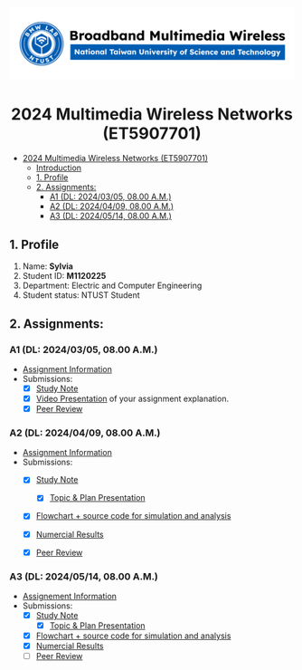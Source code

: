![](./assets/lab-logo.jpg)

# <center> 2024 Multimedia Wireless Networks (ET5907701) </center>

- [ 2024 Multimedia Wireless Networks (ET5907701) ](#-2024-multimedia-wireless-networks-et5907701-)
  - [Introduction](#introduction)
  - [1. Profile](#1-profile)
  - [2. Assignments:](#2-assignments)
    - [A1 (DL: 2024/03/05, 08.00 A.M.)](#a1-dl-20240305-0800-am)
    - [A2 (DL: 2024/04/09, 08.00 A.M.)](#a2-dl-20240409-0800-am)
    - [A3 (DL: 2024/05/14, 08.00 A.M.)](#a3-dl-20240514-0800-am)

## 1. Profile
1. Name: **Sylvia**
2. Student ID: **M1120225**
3. Department: Electric and Computer Engineering
4. Student status: NTUST Student

## 2. Assignments:

### A1 (DL: 2024/03/05, 08.00 A.M.)
- [Assignment Information](https://github.com/bmw-ece-ntust/multimedia-wireless-network?tab=readme-ov-file#a1-deadline-35-0800-am)
- Submissions:
  - [x] [Study Note](https://github.com/bmw-ece-ntust/multimedia-wireless-network/blob/2024-M11202255-Sylvia/Assignment%201.md)
  - [x] [Video Presentation](https://youtu.be/W-fyWY0yO_A) of your assignment explanation.
  - [x] [Peer Review](https://forms.gle/tPVAdfAc4hBiUtg88)

### A2 (DL: 2024/04/09, 08.00 A.M.)
- [Assignment Information](https://github.com/bmw-ece-ntust/multimedia-wireless-network?tab=readme-ov-file#a2-deadline-49-0800-am)
- Submissions:
  - [x] [Study Note](https://github.com/bmw-ece-ntust/multimedia-wireless-network/blob/2024-M11202255-Sylvia/A2.md)
    - [x] [Topic & Plan Presentation](https://docs.google.com/presentation/d/1RCTzQ3af-4FfhZPfLKkA72tasBx-sZa1RIefv6y5f8Y/edit?usp=sharing)  
  - [x] [Flowchart + source code for simulation and analysis](https://github.com/bmw-ece-ntust/multimedia-wireless-network/blob/2024-M11202255-Sylvia/simulation%20and%20analysis_A2.md)
  - [x] [Numercial Results](https://github.com/bmw-ece-ntust/multimedia-wireless-network/blob/2024-M11202255-Sylvia/simulation%20and%20analysis_A2.md#simulation-result-1)
  - [x] [Peer Review](https://docs.google.com/forms/d/1dGFjS3iqx4DK0kf3TOiFs5Vrtr877-T7s027_m6GGSg)
  

### A3 (DL: 2024/05/14, 08.00 A.M.)
- [Assignement Information](https://github.com/bmw-ece-ntust/multimedia-wireless-network?tab=readme-ov-file#a3-deadline-514-0800-am)
- Submissions:
  - [x] [Study Note](https://github.com/bmw-ece-ntust/multimedia-wireless-network/blob/2024-M11202255-Sylvia/assignment-3.md)
    - [x] [Topic & Plan Presentation](https://docs.google.com/presentation/d/1GafTfIGQ3W1LNmZncNXbkeXCsomVbeurjPtHcrA_E1A/edit?usp=sharing)  
  - [x] [Flowchart + source code for simulation and analysis](https://github.com/bmw-ece-ntust/multimedia-wireless-network/blob/2024-M11202255-Sylvia/assignment-3.md#code-explanation)
  - [x] [Numercial Results](https://github.com/bmw-ece-ntust/multimedia-wireless-network/blob/2024-M11202255-Sylvia/assignment-3.md#result)
  - [ ] [Peer Review](https://forms.gle/yVtjYqxZyRgcjbeE8)
